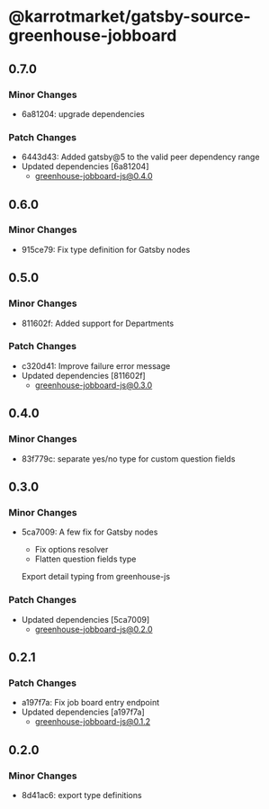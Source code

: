 # @karrotmarket/gatsby-source-greenhouse-jobboard

## 0.7.0

### Minor Changes

- 6a81204: upgrade dependencies

### Patch Changes

- 6443d43: Added gatsby@5 to the valid peer dependency range
- Updated dependencies [6a81204]
  - greenhouse-jobboard-js@0.4.0

## 0.6.0

### Minor Changes

- 915ce79: Fix type definition for Gatsby nodes

## 0.5.0

### Minor Changes

- 811602f: Added support for Departments

### Patch Changes

- c320d41: Improve failure error message
- Updated dependencies [811602f]
  - greenhouse-jobboard-js@0.3.0

## 0.4.0

### Minor Changes

- 83f779c: separate yes/no type for custom question fields

## 0.3.0

### Minor Changes

- 5ca7009: A few fix for Gatsby nodes

  - Fix options resolver
  - Flatten question fields type

  Export detail typing from greenhouse-js

### Patch Changes

- Updated dependencies [5ca7009]
  - greenhouse-jobboard-js@0.2.0

## 0.2.1

### Patch Changes

- a197f7a: Fix job board entry endpoint
- Updated dependencies [a197f7a]
  - greenhouse-jobboard-js@0.1.2

## 0.2.0

### Minor Changes

- 8d41ac6: export type definitions
